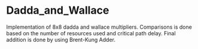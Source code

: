 # Dadda_and_Wallace
Implementation of 8x8 dadda and wallace multipliers.
Comparisons is done based on the number of resources used and critical path delay.
Final addition is done by using Brent-Kung Adder.
